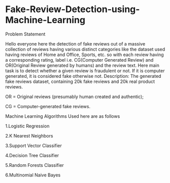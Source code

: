 # Fake-Review-Detection-using-Machine-Learning

Problem Statement

Hello everyone here the detection of fake reviews out of a massive collection of reviews having various distinct categories like the dataset used having reviews of Home and Office, Sports, etc. so with each review having a corresponding rating, label i.e. CG(Computer Generated Review) and OR(Original Review generated by humans) and the review text. Here main task is to detect whether a given review is fraudulent or not. If it is computer generated, it is considered fake otherwise not. Description: The generated fake reviews dataset, containing 20k fake reviews and 20k real product reviews.

OR = Original reviews (presumably human created and authentic);

CG = Computer-generated fake reviews.

Machine Learning Algorithms Used here are as follows

1.Logistic Regression

2.K Nearest Neighbors

3.Support Vector Classifier

4.Decision Tree Classifier

5.Random Forests Classifier

6.Multinomial Naive Bayes
